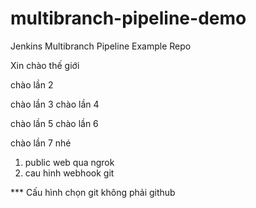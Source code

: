 # multibranch-pipeline-demo
Jenkins Multibranch Pipeline Example Repo
 
Xin chào thế giới

chào lần 2

chào lần 3
chào lần 4

chào lần 5
chào lần 6

chào lần 7 nhé
1. public web qua ngrok
2. cau hinh webhook git


*** Cấu hình chọn git không phải github